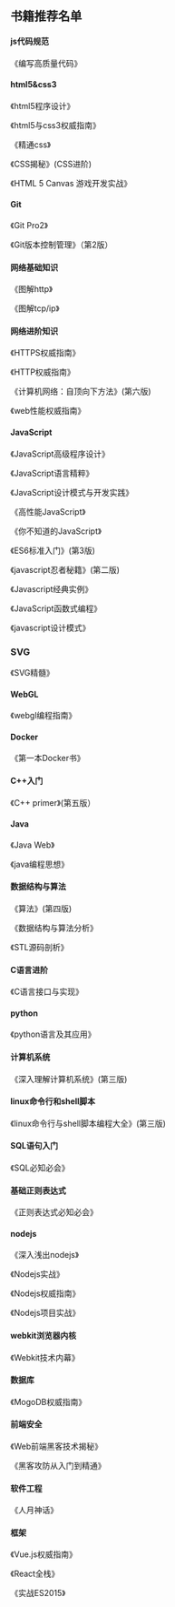 ##  书籍推荐名单

#### js代码规范

《编写高质量代码》

#### html5&css3

《html5程序设计》

《html5与css3权威指南》

《精通css》

《CSS揭秘》(CSS进阶)

《HTML 5 Canvas 游戏开发实战》

#### Git

《Git Pro2》

《Git版本控制管理》（第2版）

#### 网络基础知识

《图解http》

《图解tcp/ip》

#### 网络进阶知识

《HTTPS权威指南》

《HTTP权威指南》

《计算机网络：自顶向下方法》(第六版)

《web性能权威指南》

#### JavaScript

《JavaScript高级程序设计》

《JavaScript语言精粹》

《JavaScript设计模式与开发实践》

《高性能JavaScript》

《你不知道的JavaScript》

《ES6标准入门》(第3版)

《javascript忍者秘籍》(第二版)

《Javascript经典实例》

《JavaScript函数式编程》

《javascript设计模式》

### SVG

《SVG精髓》

#### WebGL

《webgl编程指南》

#### Docker

《第一本Docker书》

#### C++入门

《C++ primer》(第五版）

#### Java

 《Java Web》

 《java编程思想》

#### 数据结构与算法

《算法》(第四版)

《数据结构与算法分析》

《STL源码剖析》

#### C语言进阶

《C语言接口与实现》

#### python

《python语言及其应用》

#### 计算机系统

《深入理解计算机系统》(第三版)

#### linux命令行和shell脚本

《linux命令行与shell脚本编程大全》(第三版)

#### SQL语句入门

《SQL必知必会》

#### 基础正则表达式

《正则表达式必知必会》

#### nodejs

《深入浅出nodejs》

《Nodejs实战》
 
《Nodejs权威指南》

《Nodejs项目实战》

#### webkit浏览器内核

《Webkit技术内幕》

#### 数据库

《MogoDB权威指南》

#### 前端安全

《Web前端黑客技术揭秘》

《黑客攻防从入门到精通》

#### 软件工程

《人月神话》

#### 框架

《Vue.js权威指南》

《React全栈》

《实战ES2015》
